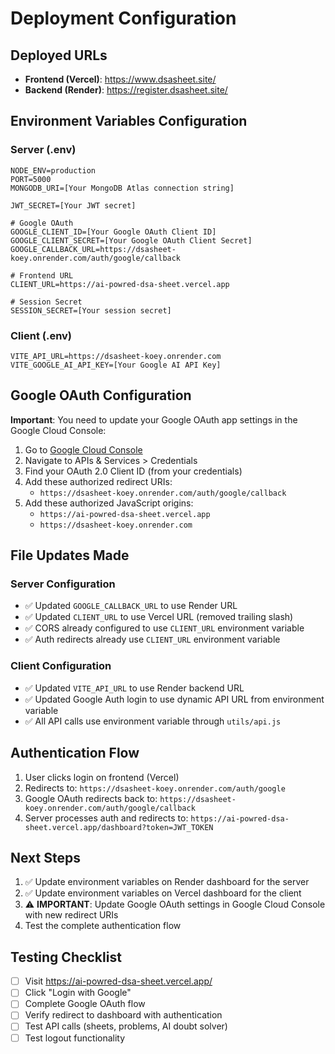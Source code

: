# Deployment Configuration

## Deployed URLs

- **Frontend (Vercel)**: https://www.dsasheet.site/
- **Backend (Render)**: https://register.dsasheet.site/

## Environment Variables Configuration

### Server (.env)

```
NODE_ENV=production
PORT=5000
MONGODB_URI=[Your MongoDB Atlas connection string]

JWT_SECRET=[Your JWT secret]

# Google OAuth
GOOGLE_CLIENT_ID=[Your Google OAuth Client ID]
GOOGLE_CLIENT_SECRET=[Your Google OAuth Client Secret]
GOOGLE_CALLBACK_URL=https://dsasheet-koey.onrender.com/auth/google/callback

# Frontend URL
CLIENT_URL=https://ai-powred-dsa-sheet.vercel.app

# Session Secret
SESSION_SECRET=[Your session secret]
```

### Client (.env)

```
VITE_API_URL=https://dsasheet-koey.onrender.com
VITE_GOOGLE_AI_API_KEY=[Your Google AI API Key]
```

## Google OAuth Configuration

**Important**: You need to update your Google OAuth app settings in the Google Cloud Console:

1. Go to [Google Cloud Console](https://console.cloud.google.com/)
2. Navigate to APIs & Services > Credentials
3. Find your OAuth 2.0 Client ID (from your credentials)
4. Add these authorized redirect URIs:
   - `https://dsasheet-koey.onrender.com/auth/google/callback`
5. Add these authorized JavaScript origins:
   - `https://ai-powred-dsa-sheet.vercel.app`
   - `https://dsasheet-koey.onrender.com`

## File Updates Made

### Server Configuration

- ✅ Updated `GOOGLE_CALLBACK_URL` to use Render URL
- ✅ Updated `CLIENT_URL` to use Vercel URL (removed trailing slash)
- ✅ CORS already configured to use `CLIENT_URL` environment variable
- ✅ Auth redirects already use `CLIENT_URL` environment variable

### Client Configuration

- ✅ Updated `VITE_API_URL` to use Render backend URL
- ✅ Updated Google Auth login to use dynamic API URL from environment variable
- ✅ All API calls use environment variable through `utils/api.js`

## Authentication Flow

1. User clicks login on frontend (Vercel)
2. Redirects to: `https://dsasheet-koey.onrender.com/auth/google`
3. Google OAuth redirects back to: `https://dsasheet-koey.onrender.com/auth/google/callback`
4. Server processes auth and redirects to: `https://ai-powred-dsa-sheet.vercel.app/dashboard?token=JWT_TOKEN`

## Next Steps

1. ✅ Update environment variables on Render dashboard for the server
2. ✅ Update environment variables on Vercel dashboard for the client
3. ⚠️ **IMPORTANT**: Update Google OAuth settings in Google Cloud Console with new redirect URIs
4. Test the complete authentication flow

## Testing Checklist

- [ ] Visit https://ai-powred-dsa-sheet.vercel.app/
- [ ] Click "Login with Google"
- [ ] Complete Google OAuth flow
- [ ] Verify redirect to dashboard with authentication
- [ ] Test API calls (sheets, problems, AI doubt solver)
- [ ] Test logout functionality
